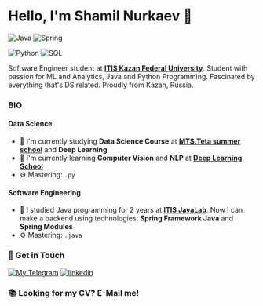 # Hello, I'm Shamil Nurkaev 👋

![Java](https://img.shields.io/badge/Java-Expert-blue?logo=java&logoColor=orange)
![Spring](https://img.shields.io/badge/Spring-Intermediate-green?logo=spring&logoColor=green)

![Python](https://img.shields.io/badge/Python-Intermediate-green?logo=python&logoColor=yellow)
![SQL](https://img.shields.io/badge/SQL-Expert-blue?logo=sql&logoColor=orange)

Software Engineer student at [**ITIS Kazan Federal University**](https://kpfu.ru/itis/).
Student with passion for ML and Analytics, Java and Python Programming. Fascinated by everything that's DS related. Proudly from Kazan, Russia.

### BIO

#### Data Science
- 🔭 I'm currently studying **Data Science Course** at [**MTS.Teta summer school**](https://www.teta.mts.ru/) and **Deep Learning**
- 🌱 I'm currently learning **Computer Vision** and **NLP** at [**Deep Learning School**](https://www.dlschool.org/)
- ⚙️ Mastering: `.py`

#### Software Engineering
- 🌱 I studied Java programming for 2 years at [**ITIS JavaLab**](https://vk.com/itis_java_lab/). Now I can make a backend using technologies: **Spring Framework Java** and **Spring Modules**
- ⚙️ Mastering: `.java`

### 📧 Get in Touch

[![My Telegram](https://img.shields.io/badge/-My%20telegram-blue?&style=for-the-badge&logo=telegram&logoColor=white)](https://t.me/nshamil) [![linkedin](https://img.shields.io/badge/linkedin%20-%230077B5.svg?&style=for-the-badge&logo=linkedin&logoColor=white)](https://www.linkedin.com/in/shamil-nurkaev-95501220a)

### 📚 Looking for my CV? E-Mail me!

